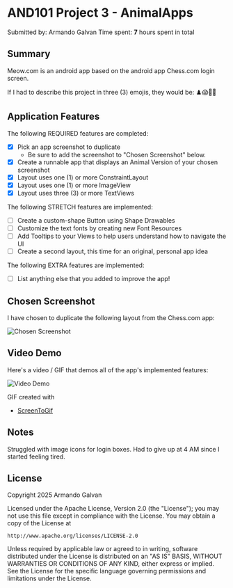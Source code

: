 <!-- (This is a comment) INSTRUCTIONS: Go through this page and fill out any **bolded** entries with their correct values.-->

# AND101 Project 3 - AnimalApps

Submitted by: Armando Galvan
Time spent: **7** hours spent in total

## Summary

Meow.com is an android app based on the android app Chess.com login screen. 

If I had to describe this project in three (3) emojis, they would be: ♟️😱😮‍💨

## Application Features

<!-- (This is a comment) Please be sure to change the [ ] to [x] for any features you completed.  If a feature is not checked [x], you might miss the points for that item! -->

The following REQUIRED features are completed:

- [X] Pick an app screenshot to duplicate
  - Be sure to add the screenshot to "Chosen Screenshot" below.
- [X] Create a runnable app that displays an Animal Version of your chosen screenshot
- [X] Layout uses one (1) or more ConstraintLayout
- [X] Layout uses one (1) or more ImageView
- [X] Layout uses three (3) or more TextViews

The following STRETCH features are implemented:

- [ ] Create a custom-shape Button using Shape Drawables
- [ ] Customize the text fonts by creating new Font Resources
- [ ] Add Tooltips to your Views to help users understand how to navigate the UI
- [ ] Create a second layout, this time for an original, personal app idea

The following EXTRA features are implemented:

- [ ] List anything else that you added to improve the app!

## Chosen Screenshot

I have chosen to duplicate the following layout from the Chess.com app:

![Chosen Screenshot](https://i.imgur.com/QaARj9i.png)


## Video Demo

Here's a video / GIF that demos all of the app's implemented features:

![Video Demo](https://i.imgur.com/rdBbPOH.gif)

GIF created with
- [ScreenToGif](https://www.screentogif.com/)



## Notes

Struggled with image icons for login boxes. Had to give up at 4 AM since I started feeling tired.

## License

Copyright 2025 Armando Galvan

Licensed under the Apache License, Version 2.0 (the "License");
you may not use this file except in compliance with the License.
You may obtain a copy of the License at

    http://www.apache.org/licenses/LICENSE-2.0

Unless required by applicable law or agreed to in writing, software
distributed under the License is distributed on an "AS IS" BASIS,
WITHOUT WARRANTIES OR CONDITIONS OF ANY KIND, either express or implied.
See the License for the specific language governing permissions and
limitations under the License.
